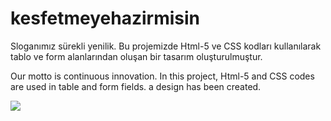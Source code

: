 # kesfetmeyehazirmisin

Sloganımız sürekli yenilik. Bu projemizde Html-5 ve CSS kodları kullanılarak tablo ve form alanlarından
oluşan bir tasarım oluşturulmuştur. 

Our motto is continuous innovation. In this project, Html-5 and CSS codes are used in table and form fields. a design has been created. 

![](KısaTanıtım.gif)
